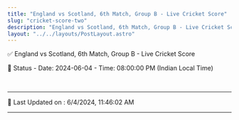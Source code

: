 ```yaml
---
title: "England vs Scotland, 6th Match, Group B - Live Cricket Score"
slug: "cricket-score-two"
description: "England vs Scotland, 6th Match, Group B - Live Cricket Score - Date: 2024-06-04 - Time: 08:00:00 PM (Indian Local Time)."
layout: "../../layouts/PostLayout.astro"
--- 
```


✅ England vs Scotland, 6th Match, Group B - Live Cricket Score

📑 Status - Date: 2024-06-04 - Time: 08:00:00 PM (Indian Local Time)

<br />

***

📝 Last Updated on : 6/4/2024, 11:46:02 AM

***

